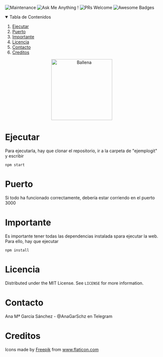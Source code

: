 ![Maintenance](https://img.shields.io/badge/Maintained%3F-yes-green.svg)
![Ask Me Anything !](https://img.shields.io/badge/Ask%20me-anything-1abc9c.svg)
![PRs Welcome](https://img.shields.io/badge/PRs-welcome-brightgreen.svg?style=flat-square)
![Awesome Badges](https://img.shields.io/badge/badges-awesome-green.svg)

<!-- TABLE OF CONTENTS -->
<details open="open">
  <summary>Tabla de Contenidos</summary>
  <ol>
    <li> <a href="#ejecutar">Ejecutar</a></li>
    <li><a href="#puerto">Puerto</a></li>
    <li><a href="#importante">Importante</a></li>
    <li><a href="#licencia">Licencia</a></li>
    <li><a href="#contacto">Contacto</a></li>
    <li><a href="#creditos">Creditos</a></li>
  </ol>
</details>

<!-- PROJECT LOGO -->
<p align="center">
  <img src="https://user-images.githubusercontent.com/49797815/122264673-1675aa80-ced8-11eb-932d-eb20402f9d07.png" alt="Ballena" width="200" height="200">
</p>
<h3 align="center"Página básica para un tutorial de git</h3>

# Ejecutar

Para ejecutarla, hay que clonar el repositorio, ir a la carpeta de "ejemplogit" y escribir

```
npm start
```

# Puerto
Si todo ha funcionado correctamente, debería estar corriendo en el puerto 3000


# Importante
Es importante tener todas las dependencias instalada spara ejecutar la web. Para ello, hay que ejecutar
```
npm install
```

<!-- LICENSE -->
# Licencia

Distributed under the MIT License. See `LICENSE` for more information.

<!-- CONTACT -->
# Contacto

Ana Mª García Sánchez - @AnaGarSchz en Telegram 

<!-- CREDITS -->
# Creditos
<div>Icons made by <a href="https://www.freepik.com" title="Freepik">Freepik</a> from <a href="https://www.flaticon.com/" title="Flaticon">www.flaticon.com</a></div>


